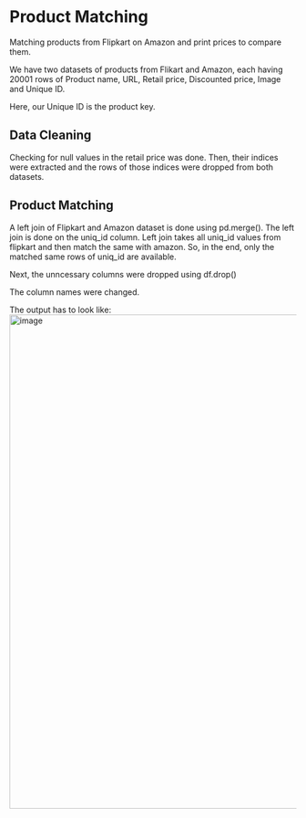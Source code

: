 # Product Matching
Matching products from Flipkart on Amazon and print prices to compare them.

We have two datasets of products from Flikart and Amazon, each having 20001 rows of Product name, URL, Retail price, Discounted price, Image and Unique ID.

Here, our Unique ID is the product key.

## Data Cleaning

Checking for null values in the retail price was done. Then, their indices were extracted and the rows of those indices were dropped from both datasets.

## Product Matching

A left join of Flipkart and Amazon dataset is done using pd.merge(). The left join is done on the uniq_id column. Left join takes all uniq_id values from flipkart and then match the same with amazon. So, in the end, only the matched same rows of uniq_id are available.

Next, the unncessary columns were dropped using df.drop()

The column names were changed.

The output has to look like:
<img width="866" alt="image" src="https://user-images.githubusercontent.com/34234829/207099960-d52f1f36-a17a-471f-a24f-95be689f42a6.png">
